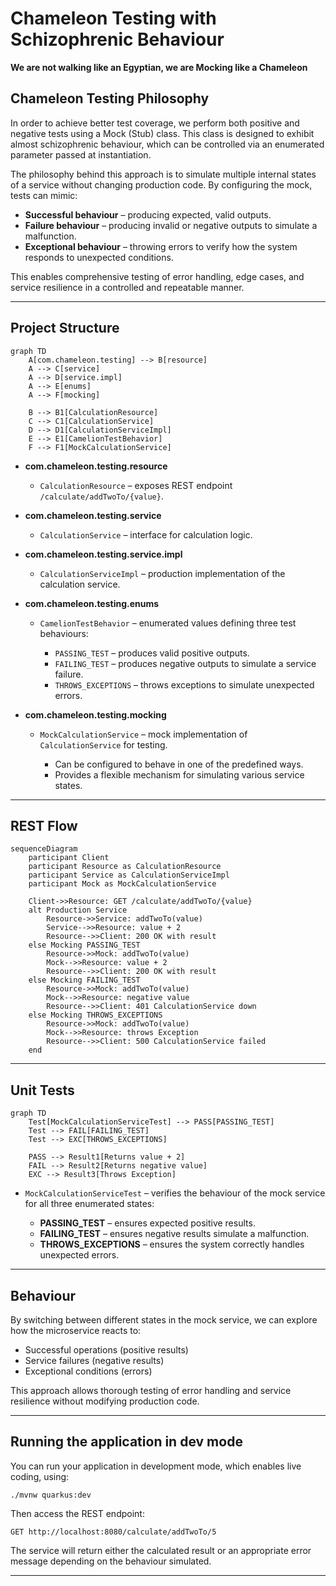 # Chameleon Testing with Schizophrenic Behaviour
**We are not walking like an Egyptian, we are Mocking like a Chameleon**

## Chameleon Testing Philosophy

In order to achieve better test coverage, we perform both positive and negative tests using a Mock (Stub) class. This class is designed to exhibit almost schizophrenic behaviour, which can be controlled via an enumerated parameter passed at instantiation.  

The philosophy behind this approach is to simulate multiple internal states of a service without changing production code. By configuring the mock, tests can mimic:

- **Successful behaviour** – producing expected, valid outputs.  
- **Failure behaviour** – producing invalid or negative outputs to simulate a malfunction.  
- **Exceptional behaviour** – throwing errors to verify how the system responds to unexpected conditions.  

This enables comprehensive testing of error handling, edge cases, and service resilience in a controlled and repeatable manner.

---

## Project Structure

```mermaid
graph TD
    A[com.chameleon.testing] --> B[resource]
    A --> C[service]
    A --> D[service.impl]
    A --> E[enums]
    A --> F[mocking]

    B --> B1[CalculationResource]
    C --> C1[CalculationService]
    D --> D1[CalculationServiceImpl]
    E --> E1[CamelionTestBehavior]
    F --> F1[MockCalculationService]
````

* **com.chameleon.testing.resource**

    * `CalculationResource` – exposes REST endpoint `/calculate/addTwoTo/{value}`.
* **com.chameleon.testing.service**

    * `CalculationService` – interface for calculation logic.
* **com.chameleon.testing.service.impl**

    * `CalculationServiceImpl` – production implementation of the calculation service.
* **com.chameleon.testing.enums**

    * `CamelionTestBehavior` – enumerated values defining three test behaviours:

        * `PASSING_TEST` – produces valid positive outputs.
        * `FAILING_TEST` – produces negative outputs to simulate a service failure.
        * `THROWS_EXCEPTIONS` – throws exceptions to simulate unexpected errors.
* **com.chameleon.testing.mocking**

    * `MockCalculationService` – mock implementation of `CalculationService` for testing.

        * Can be configured to behave in one of the predefined ways.
        * Provides a flexible mechanism for simulating various service states.

---

## REST Flow

```mermaid
sequenceDiagram
    participant Client
    participant Resource as CalculationResource
    participant Service as CalculationServiceImpl
    participant Mock as MockCalculationService

    Client->>Resource: GET /calculate/addTwoTo/{value}
    alt Production Service
        Resource->>Service: addTwoTo(value)
        Service-->>Resource: value + 2
        Resource-->>Client: 200 OK with result
    else Mocking PASSING_TEST
        Resource->>Mock: addTwoTo(value)
        Mock-->>Resource: value + 2
        Resource-->>Client: 200 OK with result
    else Mocking FAILING_TEST
        Resource->>Mock: addTwoTo(value)
        Mock-->>Resource: negative value
        Resource-->>Client: 401 CalculationService down
    else Mocking THROWS_EXCEPTIONS
        Resource->>Mock: addTwoTo(value)
        Mock-->>Resource: throws Exception
        Resource-->>Client: 500 CalculationService failed
    end
```

---

## Unit Tests

```mermaid
graph TD
    Test[MockCalculationServiceTest] --> PASS[PASSING_TEST]
    Test --> FAIL[FAILING_TEST]
    Test --> EXC[THROWS_EXCEPTIONS]

    PASS --> Result1[Returns value + 2]
    FAIL --> Result2[Returns negative value]
    EXC --> Result3[Throws Exception]
```

* `MockCalculationServiceTest` – verifies the behaviour of the mock service for all three enumerated states:

    * **PASSING_TEST** – ensures expected positive results.
    * **FAILING_TEST** – ensures negative results simulate a malfunction.
    * **THROWS_EXCEPTIONS** – ensures the system correctly handles unexpected errors.

---

## Behaviour

By switching between different states in the mock service, we can explore how the microservice reacts to:

* Successful operations (positive results)
* Service failures (negative results)
* Exceptional conditions (errors)

This approach allows thorough testing of error handling and service resilience without modifying production code.

---

## Running the application in dev mode

You can run your application in development mode, which enables live coding, using:

```shell
./mvnw quarkus:dev
```

Then access the REST endpoint:

```
GET http://localhost:8080/calculate/addTwoTo/5
```

The service will return either the calculated result or an appropriate error message depending on the behaviour simulated.


---
